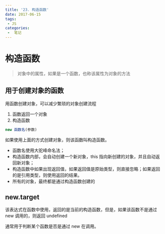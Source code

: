```yaml
---
title: '23. 构造函数'
date: 2017-06-15
tags:
 - JS
categories:
 -  笔记
---
```


# 构造函数

> 对象中的属性，如果是一个函数，也称该属性为对象的方法

## 用于创建对象的函数

用函数创建对象，可以减少繁琐的对象创建流程

1. 函数返回一个对象
2. 构造函数

```js
new 函数名(参数)
```

如果使用上面的方式创建对象，则该函数叫构造函数。

- 函数名使用大驼峰命名法；
- 构造函数内部，会自动创建一个新对象，this 指向新创建的对象，并且自动返回新对象；
- 构造函数中如果出现返回值，如果返回值是原始类型，则直接忽略；如果返回的是引用类型，则使用返回的结果。
- 所有的对象，最终都是通过构造函数创建的

## new.target

该表达式在函数中使用，返回的是当前的构造函数，但是，如果该函数不是通过 new 调用的，则返回 undefined

通常用于判断某个函数是否是通过 new 在调用。
